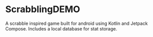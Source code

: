 # ScrabblingDEMO
A scrabble inspired game built for android using Kotlin and Jetpack Compose. Includes a local database for stat storage.

